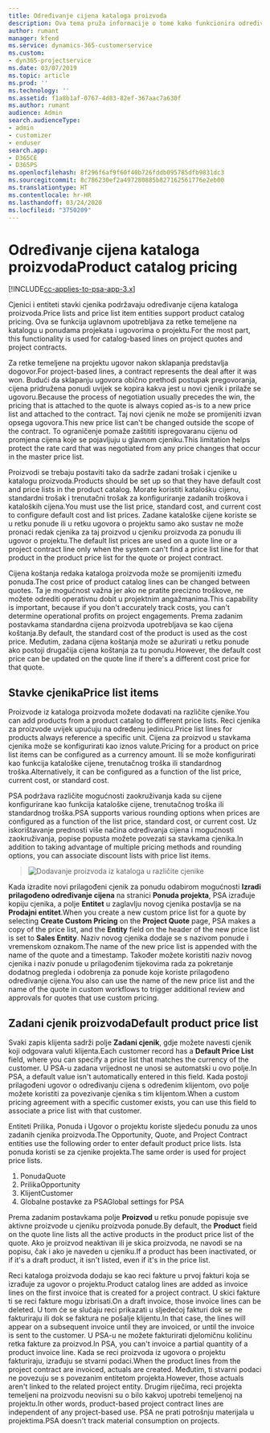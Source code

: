 ```yaml
---
title: Određivanje cijena kataloga proizvoda
description: Ova tema pruža informacije o tome kako funkcionira određivanje cijena kataloga proizvoda u sustavu Dynamics 365 Project Service Automation (PSA).
author: rumant
manager: kfend
ms.service: dynamics-365-customerservice
ms.custom:
- dyn365-projectservice
ms.date: 03/07/2019
ms.topic: article
ms.prod: ''
ms.technology: ''
ms.assetid: f1a8b1af-0767-4d83-82ef-367aac7a630f
ms.author: rumant
audience: Admin
search.audienceType:
- admin
- customizer
- enduser
search.app:
- D365CE
- D365PS
ms.openlocfilehash: 8f296f6af9f60f40b726fddb095785dfb9831dc3
ms.sourcegitcommit: 8c786230ef2a497280885b827162561776e2eb00
ms.translationtype: HT
ms.contentlocale: hr-HR
ms.lasthandoff: 03/24/2020
ms.locfileid: "3750209"
---
```

# <a name="product-catalog-pricing"></a><span data-ttu-id="19b7c-103">Određivanje cijena kataloga proizvoda</span><span class="sxs-lookup"><span data-stu-id="19b7c-103">Product catalog pricing</span></span> 

[!INCLUDE[cc-applies-to-psa-app-3.x](../includes/cc-applies-to-psa-app-3x.md)]


<span data-ttu-id="19b7c-104">Cjenici i entiteti stavki cjenika podržavaju određivanje cijena kataloga proizvoda.</span><span class="sxs-lookup"><span data-stu-id="19b7c-104">Price lists and price list item entities support product catalog pricing.</span></span> <span data-ttu-id="19b7c-105">Ova se funkcija uglavnom upotrebljava za retke temeljene na katalogu u ponudama projekata i ugovorima o projektu.</span><span class="sxs-lookup"><span data-stu-id="19b7c-105">For the most part, this functionality is used for catalog-based lines on project quotes and project contracts.</span></span>

<span data-ttu-id="19b7c-106">Za retke temeljene na projektu ugovor nakon sklapanja predstavlja dogovor.</span><span class="sxs-lookup"><span data-stu-id="19b7c-106">For project-based lines, a contract represents the deal after it was won.</span></span> <span data-ttu-id="19b7c-107">Budući da sklapanju ugovora obično prethodi postupak pregovoranja, cijena pridružena ponudi uvijek se kopira kakva jest u novi cjenik i prilaže se ugovoru.</span><span class="sxs-lookup"><span data-stu-id="19b7c-107">Because the process of negotiation usually precedes the win, the pricing that is attached to the quote is always copied as-is to a new price list and attached to the contract.</span></span> <span data-ttu-id="19b7c-108">Taj novi cjenik ne može se promijeniti izvan opsega ugovora.</span><span class="sxs-lookup"><span data-stu-id="19b7c-108">This new price list can't be changed outside the scope of the contract.</span></span> <span data-ttu-id="19b7c-109">To ograničenje pomaže zaštititi ispregovaranu cijenu od promjena cijena koje se pojavljuju u glavnom cjeniku.</span><span class="sxs-lookup"><span data-stu-id="19b7c-109">This limitation helps protect the rate card that was negotiated from any price changes that occur in the master price list.</span></span>

<span data-ttu-id="19b7c-110">Proizvodi se trebaju postaviti tako da sadrže zadani trošak i cjenike u katalogu proizvoda.</span><span class="sxs-lookup"><span data-stu-id="19b7c-110">Products should be set up so that they have default cost and price lists in the product catalog.</span></span> <span data-ttu-id="19b7c-111">Morate koristiti katalošku cijenu, standardni trošak i trenutačni trošak za konfiguriranje zadanih troškova i kataloških cijena.</span><span class="sxs-lookup"><span data-stu-id="19b7c-111">You must use the list price, standard cost, and current cost to configure default cost and list prices.</span></span> <span data-ttu-id="19b7c-112">Zadane kataloške cijene koriste se u retku ponude ili u retku ugovora o projektu samo ako sustav ne može pronaći redak cjenika za taj proizvod u cjeniku proizvoda za ponudu ili ugovor o projektu.</span><span class="sxs-lookup"><span data-stu-id="19b7c-112">The default list prices are used on a quote line or a project contract line only when the system can't find a price list line for that product in the product price list for the quote or project contract.</span></span>

<span data-ttu-id="19b7c-113">Cijena koštanja redaka kataloga proizvoda može se promijeniti između ponuda.</span><span class="sxs-lookup"><span data-stu-id="19b7c-113">The cost price of product catalog lines can be changed between quotes.</span></span> <span data-ttu-id="19b7c-114">Ta je mogućnost važna jer ako ne pratite precizno troškove, ne možete odrediti operativnu dobit u projektnim angažmanima.</span><span class="sxs-lookup"><span data-stu-id="19b7c-114">This capability is important, because if you don't accurately track costs, you can't determine operational profits on project engagements.</span></span> <span data-ttu-id="19b7c-115">Prema zadanim postavkama standardna cijena proizvoda upotrebljava se kao cijena koštanja.</span><span class="sxs-lookup"><span data-stu-id="19b7c-115">By default, the standard cost of the product is used as the cost price.</span></span> <span data-ttu-id="19b7c-116">Međutim, zadana cijena koštanja može se ažurirati u retku ponude ako postoji drugačija cijena koštanja za tu ponudu.</span><span class="sxs-lookup"><span data-stu-id="19b7c-116">However, the default cost price can be updated on the quote line if there's a different cost price for that quote.</span></span>

## <a name="price-list-items"></a><span data-ttu-id="19b7c-117">Stavke cjenika</span><span class="sxs-lookup"><span data-stu-id="19b7c-117">Price list items</span></span>

<span data-ttu-id="19b7c-118">Proizvode iz kataloga proizvoda možete dodavati na različite cjenike.</span><span class="sxs-lookup"><span data-stu-id="19b7c-118">You can add products from a product catalog to different price lists.</span></span> <span data-ttu-id="19b7c-119">Reci cjenika za proizvode uvijek upućuju na određenu jedinicu.</span><span class="sxs-lookup"><span data-stu-id="19b7c-119">Price list lines for products always reference a specific unit.</span></span> <span data-ttu-id="19b7c-120">Cijena za proizvod u stavkama cjenika može se konfigurirati kao iznos valute.</span><span class="sxs-lookup"><span data-stu-id="19b7c-120">Pricing for a product on price list items can be configured as a currency amount.</span></span> <span data-ttu-id="19b7c-121">Ili se može konfigurirati kao funkcija kataloške cijene, trenutačnog troška ili standardnog troška.</span><span class="sxs-lookup"><span data-stu-id="19b7c-121">Alternatively, it can be configured as a function of the list price, current cost, or standard cost.</span></span>

<span data-ttu-id="19b7c-122">PSA podržava različite mogućnosti zaokruživanja kada su cijene konfigurirane kao funkcija kataloške cijene, trenutačnog troška ili standardnog troška.</span><span class="sxs-lookup"><span data-stu-id="19b7c-122">PSA supports various rounding options when prices are configured as a function of the list price, standard cost, or current cost.</span></span> <span data-ttu-id="19b7c-123">Uz iskorištavanje prednosti više načina određivanja cijena i mogućnosti zaokruživanja, popise popusta možete povezati sa stavkama cjenika.</span><span class="sxs-lookup"><span data-stu-id="19b7c-123">In addition to taking advantage of multiple pricing methods and rounding options, you can associate discount lists with price list items.</span></span> 

> ![Dodavanje proizvoda iz kataloga u različite cjenike](media/basic-guide-16.png)

<span data-ttu-id="19b7c-125">Kada izradite novi prilagođeni cjenik za ponudu odabirom mogućnosti **Izradi prilagođeno određivanje cijena** na stranici **Ponuda projekta**, PSA izrađuje kopiju cjenika, a polje **Entitet** u zaglavlju novog cjenika postavlja se na **Prodajni entitet**.</span><span class="sxs-lookup"><span data-stu-id="19b7c-125">When you create a new custom price list for a quote by selecting **Create Custom Pricing** on the **Project Quote** page, PSA makes a copy of the price list, and the **Entity** field on the header of the new price list is set to **Sales Entity**.</span></span> <span data-ttu-id="19b7c-126">Naziv novog cjenika dodaje se s nazivom ponude i vremenskom oznakom.</span><span class="sxs-lookup"><span data-stu-id="19b7c-126">The name of the new price list is appended with the name of the quote and a timestamp.</span></span> <span data-ttu-id="19b7c-127">Također možete koristiti naziv novog cjenika i naziv ponude u prilagođenim tijekovima rada za pokretanje dodatnog pregleda i odobrenja za ponude koje koriste prilagođeno određivanje cijena.</span><span class="sxs-lookup"><span data-stu-id="19b7c-127">You also can use the name of the new price list and the name of the quote in custom workflows to trigger additional review and approvals for quotes that use custom pricing.</span></span>

 
## <a name="default-product-price-list"></a><span data-ttu-id="19b7c-128">Zadani cjenik proizvoda</span><span class="sxs-lookup"><span data-stu-id="19b7c-128">Default product price list</span></span>
<span data-ttu-id="19b7c-129">Svaki zapis klijenta sadrži polje **Zadani cjenik**, gdje možete navesti cjenik koji odgovara valuti klijenta.</span><span class="sxs-lookup"><span data-stu-id="19b7c-129">Each customer record has a **Default Price List** field, where you can specify a price list that matches the currency of the customer.</span></span> <span data-ttu-id="19b7c-130">U PSA-u zadana vrijednost ne unosi se automatski u ovo polje.</span><span class="sxs-lookup"><span data-stu-id="19b7c-130">In PSA, a default value isn't automatically entered in this field.</span></span> <span data-ttu-id="19b7c-131">Kada postoji prilagođeni ugovor o određivanju cijena s određenim klijentom, ovo polje možete koristiti za povezivanje cjenika s tim klijentom.</span><span class="sxs-lookup"><span data-stu-id="19b7c-131">When a custom pricing agreement with a specific customer exists, you can use this field to associate a price list with that customer.</span></span>

<span data-ttu-id="19b7c-132">Entiteti Prilika, Ponuda i Ugovor o projektu koriste sljedeću ponudu za unos zadanih cjenika proizvoda.</span><span class="sxs-lookup"><span data-stu-id="19b7c-132">The Opportunity, Quote, and Project Contract entities use the following order to enter default product price lists.</span></span> <span data-ttu-id="19b7c-133">Ista ponuda koristi se za cjenike projekta.</span><span class="sxs-lookup"><span data-stu-id="19b7c-133">The same order is used for project price lists.</span></span>

1.  <span data-ttu-id="19b7c-134">Ponuda</span><span class="sxs-lookup"><span data-stu-id="19b7c-134">Quote</span></span>
2.  <span data-ttu-id="19b7c-135">Prilika</span><span class="sxs-lookup"><span data-stu-id="19b7c-135">Opportunity</span></span>
3.  <span data-ttu-id="19b7c-136">Klijent</span><span class="sxs-lookup"><span data-stu-id="19b7c-136">Customer</span></span>
4.  <span data-ttu-id="19b7c-137">Globalne postavke za PSA</span><span class="sxs-lookup"><span data-stu-id="19b7c-137">Global settings for PSA</span></span>

<span data-ttu-id="19b7c-138">Prema zadanim postavkama polje **Proizvod** u retku ponude popisuje sve aktivne proizvode u cjeniku proizvoda ponude.</span><span class="sxs-lookup"><span data-stu-id="19b7c-138">By default, the **Product** field on the quote line lists all the active products in the product price list of the quote.</span></span> <span data-ttu-id="19b7c-139">Ako je proizvod neaktivan ili je skica proizvoda, ne navodi se na popisu, čak i ako je naveden u cjeniku.</span><span class="sxs-lookup"><span data-stu-id="19b7c-139">If a product has been inactivated, or if it's a draft product, it isn't listed, even if it's in the price list.</span></span> 

<span data-ttu-id="19b7c-140">Reci kataloga proizvoda dodaju se kao reci fakture u prvoj fakturi koja se izrađuje za ugovor o projektu.</span><span class="sxs-lookup"><span data-stu-id="19b7c-140">Product catalog lines are added as invoice lines on the first invoice that is created for a project contract.</span></span> <span data-ttu-id="19b7c-141">U skici fakture ti se reci fakture mogu izbrisati.</span><span class="sxs-lookup"><span data-stu-id="19b7c-141">On a draft invoice, those invoice lines can be deleted.</span></span> <span data-ttu-id="19b7c-142">U tom će se slučaju reci prikazati u sljedećoj fakturi dok se ne fakturiraju ili dok se faktura ne pošalje klijentu.</span><span class="sxs-lookup"><span data-stu-id="19b7c-142">In that case, the lines will appear on a subsequent invoice until they are invoiced, or until the invoice is sent to the customer.</span></span> <span data-ttu-id="19b7c-143">U PSA-u ne možete fakturirati djelomičnu količinu retka fakture za proizvod.</span><span class="sxs-lookup"><span data-stu-id="19b7c-143">In PSA, you can't invoice a partial quantity of a product invoice line.</span></span> <span data-ttu-id="19b7c-144">Kada se reci proizvoda iz ugovora o projektu fakturiraju, izrađuju se stvarni podaci.</span><span class="sxs-lookup"><span data-stu-id="19b7c-144">When the product lines from the project contract are invoiced, actuals are created.</span></span> <span data-ttu-id="19b7c-145">Međutim, ti stvarni podaci ne povezuju se s povezanim entitetom projekta.</span><span class="sxs-lookup"><span data-stu-id="19b7c-145">However, those actuals aren't linked to the related project entity.</span></span> <span data-ttu-id="19b7c-146">Drugim riječima, reci projekta temeljeni na proizvodu neovisni su o bilo kakvoj upotrebi temeljenoj na projektu.</span><span class="sxs-lookup"><span data-stu-id="19b7c-146">In other words, product-based project contract lines are independent of any project-based use.</span></span> <span data-ttu-id="19b7c-147">PSA ne prati potrošnju materijala u projektima.</span><span class="sxs-lookup"><span data-stu-id="19b7c-147">PSA doesn't track material consumption on projects.</span></span>
